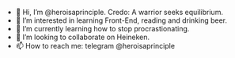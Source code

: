 - 👋 Hi, I’m @heroisaprinciple. Credo: A warrior seeks equilibrium.
- 👀 I’m interested in learning Front-End, reading and drinking beer. 
- 🌱 I’m currently learning how to stop procrastionating.
- 💞️ I’m looking to collaborate on Heineken.
- 📫 How to reach me: telegram @heroisaprinciple

<!---
heroisaprinciple/heroisaprinciple is a ✨ special ✨ repository because its `README.md` (this file) appears on your GitHub profile.
You can click the Preview link to take a look at your changes.
--->
